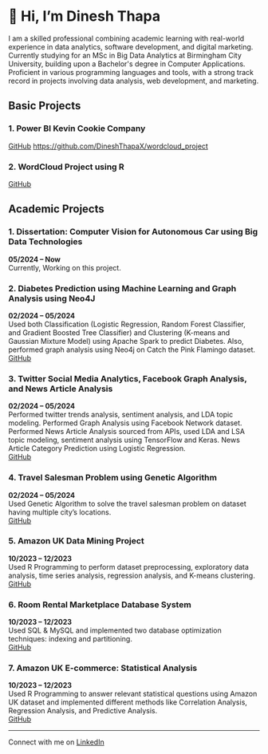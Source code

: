 # 👋 Hi, I’m Dinesh Thapa
I am a skilled professional combining academic learning with real-world experience in data analytics, software development, and digital marketing. Currently studying for an MSc in Big Data Analytics at Birmingham City University, building upon a Bachelor's degree in Computer Applications. Proficient in various programming languages and tools, with a strong track record in projects involving data analysis, web development, and marketing. 

## Basic Projects
### 1. Power BI Kevin Cookie Company 
<a href="https://github.com/DineshThapaX/power-bi-kevin-cookie-company-basic-project1" target="_blank">GitHub</a> 
https://github.com/DineshThapaX/wordcloud_project
### 2. WordCloud Project using R
<a href="https://github.com/DineshThapaX/wordcloud_project" target="_blank">GitHub</a>

## Academic Projects
### 1. Dissertation: Computer Vision for Autonomous Car using Big Data Technologies
**05/2024 – Now**  
Currently, Working on this project.

### 2. Diabetes Prediction using Machine Learning and Graph Analysis using Neo4J
**02/2024 – 05/2024**  
Used both Classification (Logistic Regression, Random Forest Classifier, and Gradient Boosted Tree Classifier) and Clustering (K-means and Gaussian Mixture Model) using Apache Spark to predict Diabetes. Also, performed graph analysis using Neo4j on Catch the Pink Flamingo dataset.  
<a href="https://github.com/DineshThapaX/big-data-management-project" target="_blank">GitHub</a> 

### 3. Twitter Social Media Analytics, Facebook Graph Analysis, and News Article Analysis
**02/2024 – 05/2024**  
Performed twitter trends analysis, sentiment analysis, and LDA topic modeling. Performed Graph Analysis using Facebook Network dataset. Performed News Article Analysis sourced from APIs, used LDA and LSA topic modeling, sentiment analysis using TensorFlow and Keras. News Article Category Prediction using Logistic Regression.  
<a href="https://github.com/DineshThapaX/web-social-media-analytics-project" target="_blank">GitHub</a> 

### 4. Travel Salesman Problem using Genetic Algorithm
**02/2024 – 05/2024**  
Used Genetic Algorithm to solve the travel salesman problem on dataset having multiple city’s locations.  
<a href="https://github.com/DineshThapaX/Travelling-Salesman-Problem-TSP-using-Genetic-Algorithm" target="_blank">GitHub</a>  

### 5. Amazon UK Data Mining Project
**10/2023 – 12/2023**  
Used R Programming to perform dataset preprocessing, exploratory data analysis, time series analysis, regression analysis, and K-means clustering.  
<a href="https://github.com/DineshThapaX/Data-Mining-Amazon-UK-Project" target="_blank">GitHub</a> 

### 6. Room Rental Marketplace Database System
**10/2023 – 12/2023**  
Used SQL & MySQL and implemented two database optimization techniques: indexing and partitioning.  
<a href="https://github.com/DineshThapaX/Advanced-Database-Room-Rental-Marketplace-Project" target="_blank">GitHub</a>  

### 7. Amazon UK E-commerce: Statistical Analysis
**10/2023 – 12/2023**  
Used R Programming to answer relevant statistical questions using Amazon UK dataset and implemented different methods like Correlation Analysis, Regression Analysis, and Predictive Analysis.  
<a href="https://github.com/DineshThapaX/amazon-statistical-analysis" target="_blank">GitHub</a>  

 

---

Connect with me on [LinkedIn](https://www.linkedin.com/in/hello-dinesh/)

<!---
DineshThapaX/DineshThapaX is a ✨ special ✨ repository because its `README.md` (this file) appears on your GitHub profile.
You can click the Preview link to take a look at your changes.
--->
